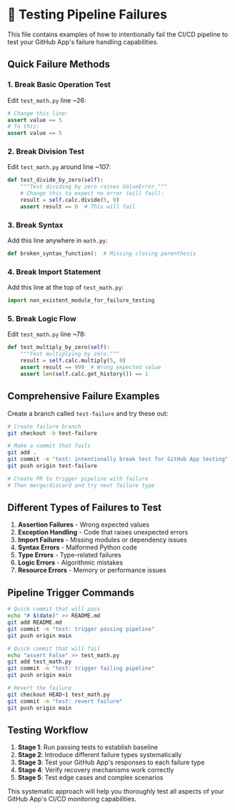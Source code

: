 # 🚨 Testing Pipeline Failures

This file contains examples of how to intentionally fail the CI/CD pipeline to test your GitHub App's failure handling capabilities.

## Quick Failure Methods

### 1. Break Basic Operation Test

Edit `test_math.py` line ~26:

```python
# Change this line:
assert value == 5
# To this:
assert value == 5
```

### 2. Break Division Test

Edit `test_math.py` around line ~107:

```python
def test_divide_by_zero(self):
    """Test dividing by zero raises ValueError."""
    # Change this to expect no error (will fail):
    result = self.calc.divide(5, 0)
    assert result == 0  # This will fail
```

### 3. Break Syntax

Add this line anywhere in `math.py`:

```python
def broken_syntax_function(:  # Missing closing parenthesis
```

### 4. Break Import Statement

Add this line at the top of `test_math.py`:

```python
import non_existent_module_for_failure_testing
```

### 5. Break Logic Flow

Edit `test_math.py` line ~78:

```python
def test_multiply_by_zero(self):
    """Test multiplying by zero."""
    result = self.calc.multiply(5, 0)
    assert result == 999  # Wrong expected value
    assert len(self.calc.get_history()) == 1
```

## Comprehensive Failure Examples

Create a branch called `test-failure` and try these out:

```bash
# Create failure branch
git checkout -b test-failure

# Make a commit that fails
git add .
git commit -m "test: intentionally break test for GitHub App testing"
git push origin test-failure

# Create PR to trigger pipeline with failure
# Then merge/discard and try next failure type
```

## Different Types of Failures to Test

1. **Assertion Failures** - Wrong expected values
2. **Exception Handling** - Code that raises unexpected errors
3. **Import Failures** - Missing modules or dependency issues
4. **Syntax Errors** - Malformed Python code
5. **Type Errors** - Type-related failures
6. **Logic Errors** - Algorithmic mistakes
7. **Resource Errors** - Memory or performance issues

## Pipeline Trigger Commands

```bash
# Quick commit that will pass
echo "# $(date)" >> README.md
git add README.md
git commit -m "test: trigger passing pipeline"
git push origin main

# Quick commit that will fail
echo "assert False" >> test_math.py
git add test_math.py
git commit -m "test: trigger failing pipeline"
git push origin main

# Revert the failure
git checkout HEAD~1 test_math.py
git commit -m "test: revert failure"
git push origin main
```

## Testing Workflow

1. **Stage 1**: Run passing tests to establish baseline
2. **Stage 2**: Introduce different failure types systematically
3. **Stage 3**: Test your GitHub App's responses to each failure type
4. **Stage 4**: Verify recovery mechanisms work correctly
5. **Stage 5**: Test edge cases and complex scenarios

This systematic approach will help you thoroughly test all aspects of your GitHub App's CI/CD monitoring capabilities.
